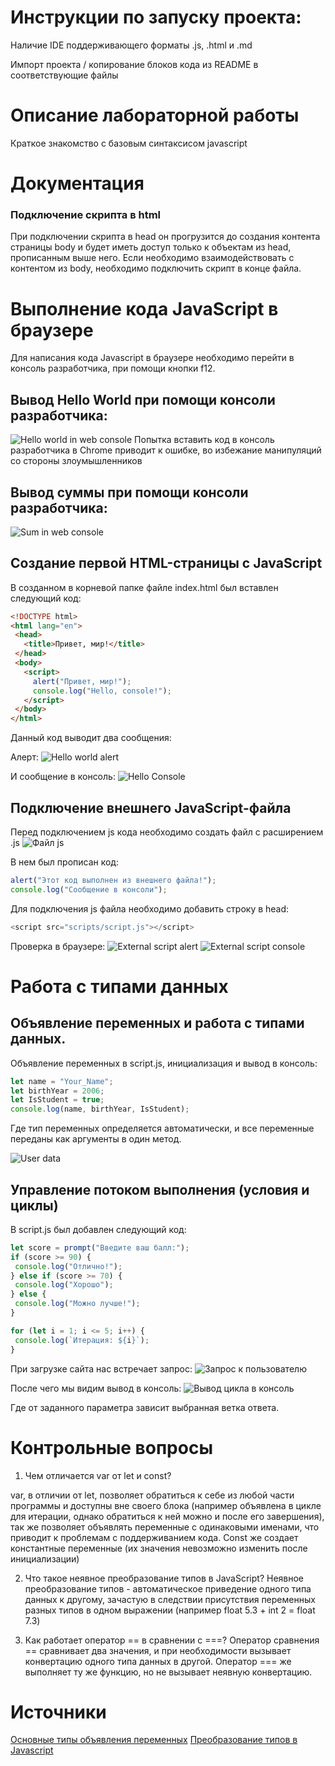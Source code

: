 # Инструкции по запуску проекта:
Наличие IDE поддерживающего форматы .js, .html и .md

Импорт проекта / копирование блоков кода из README в соответствующие файлы

# Описание лабораторной работы
Краткое знакомство с базовым синтаксисом javascript

# Документация

### Подключение скрипта в html
При подключении скрипта в head он прогрузится до создания контента страницы body и будет иметь доступ только к объектам из head, прописанным выше него.
Если необходимо взаимодействовать с контентом из body, необходимо подключить скрипт в конце файла.


# Выполнение кода JavaScript в браузере

Для написания кода Javascript в браузере необходимо перейти в консоль разработчика, при помощи кнопки f12.

## Вывод Hello World при помощи консоли разработчика:
![Hello world in web console](images/hello_world_web.png)
Попытка вставить код в консоль разработчика в Chrome приводит к ошибке, во избежание манипуляций со стороны злоумышленников

## Вывод суммы при помощи консоли разработчика:
![Sum in web console](images/sum_in_web_console.png)

## Создание первой HTML-страницы с JavaScript

В созданном в корневой папке файле index.html был вставлен следующий код:
```html
<!DOCTYPE html>
<html lang="en">
 <head>
   <title>Привет, мир!</title>
 </head>
 <body>
   <script>
     alert("Привет, мир!");
     console.log("Hello, console!");
   </script>
 </body>
</html>
```


Данный код выводит два сообщения:

Алерт:
![Hello world alert](images/hello_world_alert_html.png)

И сообщение в консоль:
![Hello Console](images/hello_console_html.png)

## Подключение внешнего JavaScript-файла

Перед подключением js кода необходимо создать файл с расширением .js
![Файл js](images/script_js.png)

В нем был прописан код:
```javascript
alert("Этот код выполнен из внешнего файла!");
console.log("Сообщение в консоли");
```

Для подключения js файла необходимо добавить строку в head:
```javascript
<script src="scripts/script.js"></script>
```
Проверка в браузере:
![External script alert](images/external_script_alert.png)
![External script console](images/external_script_console.png)


# Работа с типами данных

## Объявление переменных и работа с типами данных.

Объявление переменных в script.js, инициализация и вывод в консоль:
```javascript
let name = "Your_Name";
let birthYear = 2006;
let IsStudent = true;
console.log(name, birthYear, IsStudent);
```
Где тип переменных определяется автоматически, и все переменные переданы как аргументы в один метод.

![User data](images/script_user_output.jpg)

## Управление потоком выполнения (условия и циклы)

В script.js был добавлен следующий код:
```javascript
let score = prompt("Введите ваш балл:");
if (score >= 90) {
 console.log("Отлично!");
} else if (score >= 70) {
 console.log("Хорошо");
} else {
 console.log("Можно лучше!");
}

for (let i = 1; i <= 5; i++) {
 console.log(`Итерация: ${i}`);
}
```
При загрузке сайта нас встречает запрос:
![Запрос к пользователю](images/test_prompt.jpg)

После чего мы видим вывод в консоль:
![Вывод цикла в консоль](images/console_loop_output.jpg)

Где от заданного параметра зависит выбранная ветка ответа.

# Контрольные вопросы

1. Чем отличается var от let и const?

var, в отличии от let, позволяет обратиться к себе из любой части программы и доступны вне своего блока (например объявлена в цикле для итерации, однако обратиться к ней
можно и после его завершения), так же позволяет объявлять переменные с одинаковыми именами, что приводит к проблемам с поддерживанием кода. Const же создает константные переменные (их значения невозможно изменить после инициализации)

2. Что такое неявное преобразование типов в JavaScript?
Неявное преобразование типов - автоматическое приведение одного типа данных к другому, зачастую в следствии присутствия переменных разных типов в одном выражении
(например float 5.3 + int 2 = float 7.3)


3. Как работает оператор == в сравнении с ===?
Оператор сравнения == сравнивает два значения, и при необходимости вызывает конвертацию одного типа данных в другой. 
Оператор === же выполняет ту же функцию, но не вызывает неявную конвертацию.

# Источники

[Основные типы объявления переменных](https://skillbox.ru/media/code/chem_razlichayutsya_var_let_i_const_v_javascript/)
[Преобразование типов в Javascript](https://habr.com/ru/companies/ruvds/articles/347866/)


